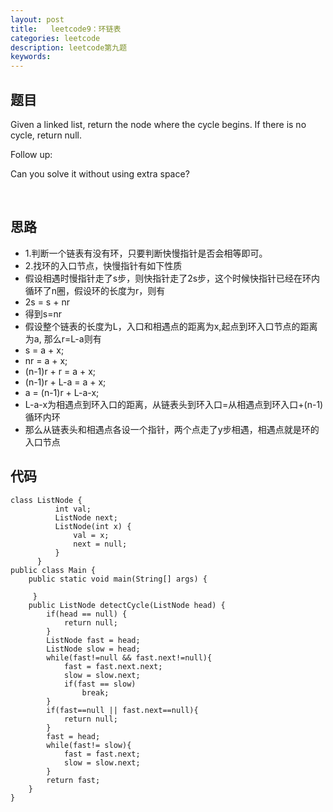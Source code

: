 ```yaml
---
layout: post
title:   leetcode9：环链表
categories: leetcode
description: leetcode第九题
keywords: 
---
```



## 题目

Given a linked list, return the node where the cycle begins. If there is no cycle, return null.

Follow up:

Can you solve it without using extra space?

 

## 思路

 

* 1.判断一个链表有没有环，只要判断快慢指针是否会相等即可。
 * 2.找环的入口节点，快慢指针有如下性质
 * 假设相遇时慢指针走了s步，则快指针走了2s步，这个时候快指针已经在环内循环了n圈，假设环的长度为r，则有
 * 2s = s + nr
 * 得到s=nr
 * 假设整个链表的长度为L，入口和相遇点的距离为x,起点到环入口节点的距离为a, 那么r=L-a则有
 * s = a + x;
 * nr = a + x;
 * (n-1)r + r = a + x;
 * (n-1)r + L-a  = a + x;
 * a = (n-1)r + L-a-x;
 * L-a-x为相遇点到环入口的距离，从链表头到环入口=从相遇点到环入口+(n-1)循环内环
 * 那么从链表头和相遇点各设一个指针，两个点走了y步相遇，相遇点就是环的入口节点

## 代码



	class ListNode {
		      int val;
		      ListNode next;
		      ListNode(int x) {
		          val = x;
		          next = null;
		      }
		  }
	public class Main {
		public static void main(String[] args) {
			 
		 }
		public ListNode detectCycle(ListNode head) {
	        if(head == null) {
	        	return null;
	        }
	        ListNode fast = head;
	        ListNode slow = head;
	        while(fast!=null && fast.next!=null){
	            fast = fast.next.next;
	            slow = slow.next;
	            if(fast == slow)
	                break;
	        }
	        if(fast==null || fast.next==null){
	            return null;
	        }
	        fast = head;
	        while(fast!= slow){
	            fast = fast.next;
	            slow = slow.next;
	        }
	        return fast;
	    }
	}
